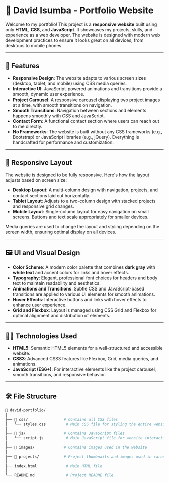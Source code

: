 # 📑 **David Isumba - Portfolio Website** 

Welcome to my portfolio! This project is a **responsive website** built using only **HTML**, **CSS**, and **JavaScript**. It showcases my projects, skills, and experience as a web developer. The website is designed with modern web development practices to ensure it looks great on all devices, from desktops to mobile phones.

---

## 🌟 **Features**

- **Responsive Design**: The website adapts to various screen sizes (desktop, tablet, and mobile) using CSS media queries.
- **Interactive UI**: JavaScript-powered animations and transitions provide a smooth, dynamic user experience.
- **Project Carousel**: A responsive carousel displaying two project images at a time, with smooth transitions on navigation.
- **Smooth Transitions**: Navigation between sections and elements happens smoothly with CSS and JavaScript.
- **Contact Form**: A functional contact section where users can reach out to me directly.
- **No Frameworks**: The website is built without any CSS frameworks (e.g., Bootstrap) or JavaScript libraries (e.g., jQuery). Everything is handcrafted for performance and customization.
  
---

## 📱 **Responsive Layout**

The website is designed to be fully responsive. Here's how the layout adjusts based on screen size:

- **Desktop Layout**: A multi-column design with navigation, projects, and contact sections laid out horizontally.
- **Tablet Layout**: Adjusts to a two-column design with stacked projects and responsive grid changes.
- **Mobile Layout**: Single-column layout for easy navigation on small screens. Buttons and text scale appropriately for smaller devices.

Media queries are used to change the layout and styling depending on the screen width, ensuring optimal display on all devices.

---

## 🖼️ **UI and Visual Design**

- **Color Scheme**: A modern color palette that combines **dark gray** with **white text** and accent colors for links and hover effects.
- **Typography**: Elegant, professional font choices for headers and body text to maintain readability and aesthetics.
- **Animations and Transitions**: Subtle CSS and JavaScript-based transitions are applied to various UI elements for smooth animations.
- **Hover Effects**: Interactive buttons and links with hover effects to enhance user experience.
- **Grid and Flexbox**: Layout is managed using CSS Grid and Flexbox for optimal alignment and distribution of elements.

---

## 🧑‍💻 **Technologies Used**

- **HTML5**: Semantic HTML5 elements for a well-structured and accessible website.
- **CSS3**: Advanced CSS3 features like Flexbox, Grid, media queries, and animations.
- **JavaScript (ES6+)**: For interactive elements like the project carousel, smooth transitions, and responsive behavior.
  
---

## 🛠️ **File Structure**

```bash
📁 david-portfolio/
│
├── 📁 css/                # Contains all CSS files
│   └── styles.css         # Main CSS file for styling the entire website
│
├── 📁 js/                 # Contains JavaScript files
│   └── script.js          # Main JavaScript file for website interactions
│
├── 📁 images/             # Contains images used in the website
│
├── 📁 projects/           # Project thumbnails and images used in carousel
│
├── index.html             # Main HTML file
│
└── README.md              # Project README file
